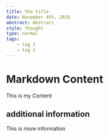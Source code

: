 ```yaml
---
title: the title
date: November 4th, 2018
abstract: Abstract
style: thought
type: normal
tags:
    - tag 1
    - tag 2
---
```


# Markdown Content
This is my Content

## additional information
This is more information
